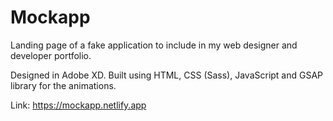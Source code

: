 # Mockapp
Landing page of a fake application to include in my web designer and developer portfolio.

Designed in Adobe XD. Built using HTML, CSS (Sass), JavaScript and GSAP library for the animations.

Link: https://mockapp.netlify.app
